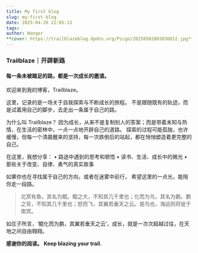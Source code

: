 ```yaml
---
title: My first blog
slug: my-first-blog
date: 2025-04-26 22:05:13
tags:
author: Wanger
**cover: https://trailblazeblog.dpdns.org/Picgo/20250502003836012.jpg**
---
```

### Trailblaze｜开辟新路

#### 每一条未被踏足的路，都是一次成长的邀请。

欢迎来到我的博客，Trailblaze。

这里，记录的是一场关于自我探索与不断成长的旅程。
不是跟随既有的轨迹，而是试着用自己的脚步，去走出一条属于自己的路。

为什么叫 Trailblaze？
因为成长，从来不是复制别人的答案；而是带着未知与热情，在生活的密林中，一点一点地开辟自己的道路。
探索的过程可能孤独，也许缓慢，但每一个清晨醒来的坚持，每一次跌倒后的站起，都在悄悄塑造着更完整的自己。

在这里，我想分享：
	•	路途中遇到的思考和顿悟
	•	读书、生活、成长中的微光
	•	那些关于改变、自律、勇气的真实故事

如果你也在寻找属于自己的方向，或者在迷雾中前行，
希望这里的一点光，能陪你走一段路。

>北冥有鱼，其名为鲲。鲲之大，不知其几千里也；化而为鸟，其名为鹏。鹏之背，不知其几千里也；怒而飞，其翼若垂天之云。是鸟也，海运则将徙于南冥。
>

如庄子所言，‘鲲化而为鹏，其翼若垂天之云’，成长，就是一次次超越过往，在天地之间自由翱翔。


**感谢你的阅读。**
**Keep blazing your trail.**